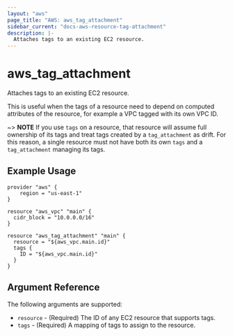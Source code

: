 ```yaml
---
layout: "aws"
page_title: "AWS: aws_tag_attachment"
sidebar_current: "docs-aws-resource-tag-attachment"
description: |-
  Attaches tags to an existing EC2 resource.
---
```


# aws\_tag\_attachment

Attaches tags to an existing EC2 resource.

This is useful when the tags of a resource need to depend on computed attributes
of the resource, for example a VPC tagged with its own VPC ID.

~> **NOTE** If you use `tags` on a resource, that resource will assume full
ownership of its tags and treat tags created by a `tag_attachment` as drift. For
this reason, a single resource must not have both its own `tags` and a
`tag_attachment` managing its tags.

## Example Usage

```
provider "aws" {
    region = "us-east-1"
}

resource "aws_vpc" "main" {
  cidr_block = "10.0.0.0/16"
}

resource "aws_tag_attachment" "main" {
  resource = "${aws_vpc.main.id}"
  tags {
    ID = "${aws_vpc.main.id}"
  }
}
```

## Argument Reference

The following arguments are supported:

* `resource` - (Required) The ID of any EC2 resource that supports tags.
* `tags` - (Required) A mapping of tags to assign to the resource.
